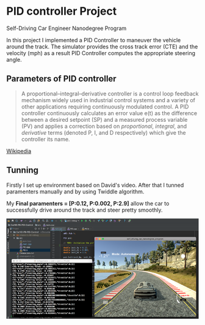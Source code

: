 # PID controller Project
Self-Driving Car Engineer Nanodegree Program

In this project I implemented a PID Controller to maneuver the vehicle around the track. The simulator provides the cross track error (CTE) and the velocity (mph) as a result PID Controller computes the appropriate steering angle.

## Parameters of PID controller

> A proportional–integral–derivative controller is a control loop feedback mechanism widely used in industrial control systems and a variety of other applications requiring continuously modulated control. A PID controller continuously calculates an error value e(t) as the difference between a desired setpoint (SP) and a measured process variable (PV) and applies a correction based on *proportional*, *integral*, and *derivative* terms (denoted P, I, and D respectively) which give the controller its name.

[Wikipedia](https://en.wikipedia.org/wiki/PID_controller)


## Tunning

Firstly I set up environment based on David's video. After that I tunned paramenters manually and by using Twiddle algorithm. 

My **Final paramenters = [P:0.12, P:0.002, P:2.9]** allow the car to successfully drive around the track and steer pretty smoothly. 

[//]: # (Image References)
[image1]: ./pid_track.png

![alt text][image1]


